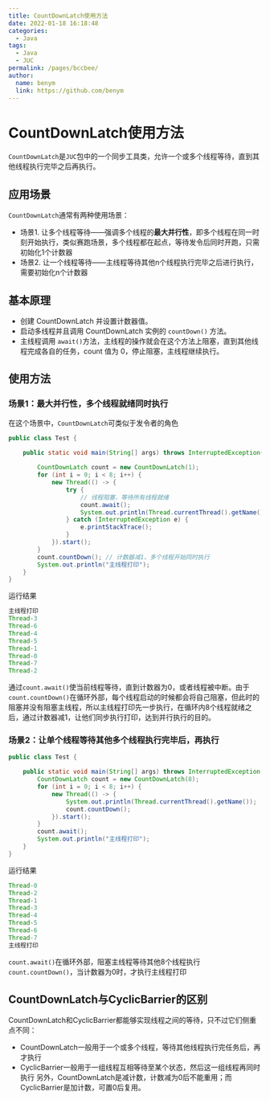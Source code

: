 ```yaml
---
title: CountDownLatch使用方法
date: 2022-01-18 16:18:48
categories: 
  - Java
tags: 
  - Java
  - JUC
permalink: /pages/bccbee/
author: 
  name: benym
  link: https://github.com/benym
---
```


# CountDownLatch使用方法

`CountDownLatch`是`JUC`包中的一个同步工具类，允许一个或多个线程等待，直到其他线程执行完毕之后再执行。

## 应用场景

`CountDownLatch`通常有两种使用场景：

- 场景1. 让多个线程等待——强调多个线程的**最大并行性**，即多个线程在同一时刻开始执行，类似赛跑场景，多个线程都在起点，等待发令后同时开跑，只需初始化1个计数器
- 场景2. 让一个线程等待——主线程等待其他n个线程执行完毕之后进行执行，需要初始化n个计数器

## 基本原理

- 创建 CountDownLatch 并设置计数器值。
- 启动多线程并且调用 CountDownLatch 实例的 `countDown()` 方法。
- 主线程调用 `await()`方法，主线程的操作就会在这个方法上阻塞，直到其他线程完成各自的任务，count 值为 0，停止阻塞，主线程继续执行。

## 使用方法

### 场景1：最大并行性，多个线程就绪同时执行

在这个场景中，`CountDownLatch`可类似于发令者的角色

```java
public class Test {

    public static void main(String[] args) throws InterruptedException{
        
        CountDownLatch count = new CountDownLatch(1);
        for (int i = 0; i < 8; i++) {
            new Thread(() -> {
                try {
                    // 线程阻塞，等待所有线程就绪
                    count.await();
                    System.out.println(Thread.currentThread().getName());
                } catch (InterruptedException e) {
                    e.printStackTrace();
                }
            }).start();
        }
        count.countDown(); // 计数器减1，多个线程开始同时执行
        System.out.println("主线程打印");
    }
}
```

运行结果

```java
主线程打印
Thread-3
Thread-6
Thread-4
Thread-5
Thread-1
Thread-0
Thread-7
Thread-2
```

通过`count.await()`使当前线程等待，直到计数器为0，或者线程被中断。由于`count.countDown()`在循环外部，每个线程启动的时候都会将自己阻塞，但此时的阻塞并没有阻塞主线程，所以主线程打印先一步执行，在循环内8个线程就绪之后，通过计数器减1，让他们同步执行打印，达到并行执行的目的。

### 场景2：让单个线程等待其他多个线程执行完毕后，再执行

```java
public class Test {

    public static void main(String[] args) throws InterruptedException {
        CountDownLatch count = new CountDownLatch(8);
        for (int i = 0; i < 8; i++) {
            new Thread(() -> {
                System.out.println(Thread.currentThread().getName());
                count.countDown();
            }).start();
        }
        count.await();
        System.out.println("主线程打印");
    }
}
```

运行结果

```java
Thread-0
Thread-2
Thread-1
Thread-3
Thread-4
Thread-5
Thread-6
Thread-7
主线程打印
```

`count.await()`在循环外部，阻塞主线程等待其他8个线程执行`count.countDown()`，当计数器为0时，才执行主线程打印

## CountDownLatch与CyclicBarrier的区别

CountDownLatch和CyclicBarrier都能够实现线程之间的等待，只不过它们侧重点不同：

- CountDownLatch一般用于一个或多个线程，等待其他线程执行完任务后，再才执行
- CyclicBarrier一般用于一组线程互相等待至某个状态，然后这一组线程再同时执行
  另外，CountDownLatch是减计数，计数减为0后不能重用；而CyclicBarrier是加计数，可置0后复用。
